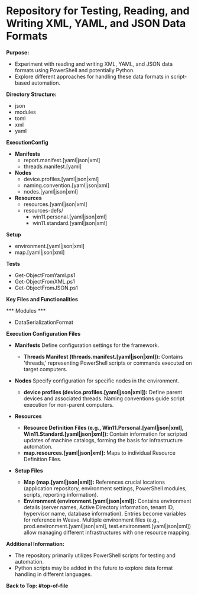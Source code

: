 # Repository for Testing, Reading, and Writing XML, YAML, and JSON Data Formats

**Purpose:**

- Experiment with reading and writing XML, YAML, and JSON data formats using PowerShell and potentially Python.
- Explore different approaches for handling these data formats in script-based automation.

**Directory Structure:**
- json
- modules
- toml
- xml
- yaml

**ExecutionConfig**

- **Manifests**
  - report.manifest.[yaml|json|xml]
  - threads.manifest.[yaml]
- **Nodes**
  - device.profiles.[yaml|json|xml]
  - naming.convention.[yaml|json|xml]
  - nodes.[yaml|json|xml]
- **Resources**
  - resources.[yaml|json|xml]
  - resources-defs/
    - win11.personal.[yaml|json|xml]
    - win11.standard.[yaml|json|xml]

**Setup**

- environment.[yaml|json|xml]
- map.[yaml|json|xml]

**Tests**

- Get-ObjectFromYaml.ps1
- Get-ObjectFromXML.ps1
- Get-ObjectFromJSON.ps1

**Key Files and Functionalities**

*** Modules ***
- DataSerializationFormat

**Execution Configuration Files**
  - **Manifests** Define configuration settings for the framework.
    - **Threads Manifest (threads.manifest.[yaml|json|xml]):** Contains 'threads,' representing PowerShell scripts or commands executed on target computers.
  - **Nodes** Specify configuration for specific nodes in the environment.
    - **device profiles (device.profiles.[yaml|json|xml]):** Define parent devices and associated threads. Naming conventions guide script execution for non-parent computers.
  - **Resources**
    - **Resource Definition Files (e.g., Win11.Personal.[yaml|json|xml], Win11.Standard.[yaml|json|xml]):** Contain information for scripted updates of machine catalogs, forming the basis for infrastructure automation.
    - **map.resources.[yaml|json|xml]:** Maps to individual Resource Definition Files.

- **Setup Files**
  - **Map (map.[yaml|json|xml]):** References crucial locations (application repository, environment settings, PowerShell modules, scripts, reporting information).
  - **Environment (environment.[yaml|json|xml]):** Contains environment details (server names, Active Directory information, tenant ID, hypervisor name, database information). Entries become variables for reference in Weave. Multiple environment files (e.g., prod.environment.[yaml|json|xml], test.environment.[yaml|json|xml]) allow managing different infrastructures with one resource mapping.

**Additional Information:**

- The repository primarily utilizes PowerShell scripts for testing and automation.
- Python scripts may be added in the future to explore data format handling in different languages.

**Back to Top: #top-of-file**
